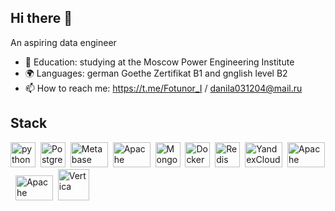 ## Hi there 👋
An aspiring data engineer


- 🏫 Education: studying at the Moscow Power Engineering Institute
- 🌍 Languages: german Goethe Zertifikat B1 and gnglish level B2
- 📫 How to reach me: https://t.me/Fotunor_I / danila031204@mail.ru

## Stack
<img src="https://cdn.jsdelivr.net/gh/devicons/devicon@latest/icons/python/python-original-wordmark.svg" title = "python" width = "40" height = "40" />&nbsp;
<img src="https://cdn.jsdelivr.net/gh/devicons/devicon@latest/icons/postgresql/postgresql-original-wordmark.svg" title = "PostgreSQL" width = "40" height = "40" />&nbsp;
<img src="https://www.vectorlogo.zone/logos/metabase/metabase-ar21.svg" title = "Metabase" width = "60" height = "40" />&nbsp;
<img src="https://cdn.jsdelivr.net/gh/devicons/devicon@latest/icons/apacheairflow/apacheairflow-original-wordmark.svg" title = "Apache Airflow" width = "60" height = "40" />&nbsp;
<img src="https://cdn.jsdelivr.net/gh/devicons/devicon@latest/icons/mongodb/mongodb-original-wordmark.svg" title = "MongoDB" width = "40" height = "40" />&nbsp;
<img src="https://cdn.jsdelivr.net/gh/devicons/devicon@latest/icons/docker/docker-original-wordmark.svg" title = "Docker" width = "40" height = "40" />&nbsp;
<img src="https://cdn.jsdelivr.net/gh/devicons/devicon@latest/icons/redis/redis-original-wordmark.svg" title = "Redis" width = "40" height = "40" />&nbsp;
<img src="https://yastatic.net/s3/cloud/www/static/freeze/assets/img/logo.54a174a9.svg" title = "YandexCloud" width = "60" height = "40" />&nbsp;
<img src="https://cdn.jsdelivr.net/gh/devicons/devicon@latest/icons/apachekafka/apachekafka-original-wordmark.svg" title = "Apache Kafka" width = "60" height = "40" />&nbsp;
<img src="https://cdn.jsdelivr.net/gh/devicons/devicon@latest/icons/apachespark/apachespark-original-wordmark.svg" title = "Apache Spark Streaming" width = "60" height = "40" />&nbsp;
<img src="https://upload.wikimedia.org/wikipedia/commons/0/03/Vertica_pos_blk_rgb.svg" title = "Vertica" width = "50" height = "50" />&nbsp;
<!--
**Mauron055/Mauron055** is a ✨ _special_ ✨ repository because its `README.md` (this file) appears on your GitHub profile.

Here are some ideas to get you started:

- 🔭 I’m currently working on ...
- 🌱 I’m currently learning ...
- 👯 I’m looking to collaborate on ...
- 🤔 I’m looking for help with ...
- 💬 Ask me about ...
- 📫 How to reach me: ...
- 😄 Pronouns: ...
- ⚡ Fun fact: ...
-->
